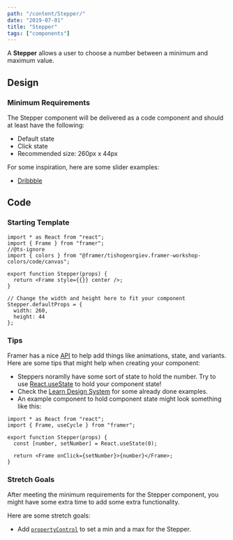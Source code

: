 ```yaml
---
path: "/content/Stepper/"
date: "2019-07-01"
title: "Stepper"
tags: ["components"]
---
```


A **Stepper** allows a user to choose a number between a minimum and maximum value.

## Design

### Minimum Requirements

The Stepper component will be delivered as a code component and should at least have the following:

- Default state
- Click state
- Recommended size: 260px x 44px

For some inspiration, here are some slider examples:

- [Dribbble](https://dribbble.com/search?q=stepper)

## Code

### Starting Template

```tsx
import * as React from "react";
import { Frame } from "framer";
//@ts-ignore
import { colors } from "@framer/tishogeorgiev.framer-workshop-colors/code/canvas";

export function Stepper(props) {
  return <Frame style={{}} center />;
}

// Change the width and height here to fit your component
Stepper.defaultProps = {
  width: 260,
  height: 44
};
```

### Tips

Framer has a nice [API](https://www.framer.com/api/) to help add things like animations, state, and variants. Here are some tips that might help when creating your component:

- Steppers noramlly have some sort of state to hold the number. Try to use [React.useState](https://reactjs.org/docs/hooks-state.html) to hold your component state!
- Check the [Learn Design System](https://framer-learn-docs.netlify.com/docs/Stepper) for some already done examples.
- An example component to hold component state might look something like this:

```tsx
import * as React from "react";
import { Frame, useCycle } from "framer";

export function Stepper(props) {
  const [number, setNumber] = React.useState(0);

  return <Frame onClick={setNumber}>{number}</Frame>;
}
```

### Stretch Goals

After meeting the minimum requirements for the Stepper component, you might have some extra time to add some extra functionality.

Here are some stretch goals:

- Add [`propertyControl`](https://www.framer.com/api/property-controls) to set a min and a max for the Stepper.
